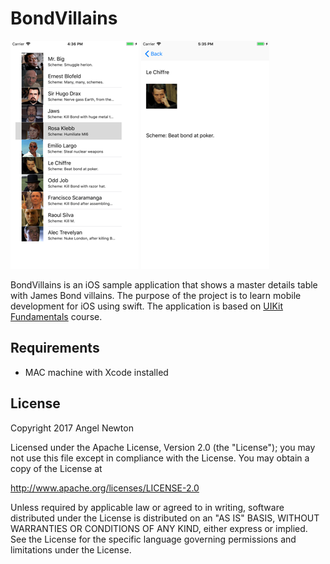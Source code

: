 # BondVillains


![Scheme](/screenshots/SimulatorScreenShot-iPhone8Plus-2017-11-21at16.36.11.png)
![Scheme](/screenshots/SimulatorScreenShot-iPhone8Plus-2017-11-21at17.35.20.png)


BondVillains is an iOS sample application that shows a master details table with James Bond villains.
The purpose of the project is to learn mobile development for iOS using swift.
The application is based on [UIKit Fundamentals](https://www.udacity.com/course/uikit-fundamentals--ud788) course.


## Requirements
- MAC machine with Xcode installed



## License

Copyright 2017 Angel Newton

Licensed under the Apache License, Version 2.0 (the "License"); you may not use this file except in compliance with the License. You may obtain a copy of the License at

http://www.apache.org/licenses/LICENSE-2.0

Unless required by applicable law or agreed to in writing, software distributed under the License is distributed on an "AS IS" BASIS, WITHOUT WARRANTIES OR CONDITIONS OF ANY KIND, either express or implied. See the License for the specific language governing permissions and limitations under the License.

